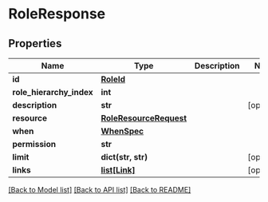 # RoleResponse


## Properties
Name | Type | Description | Notes
------------ | ------------- | ------------- | -------------
**id** | [**RoleId**](RoleId.md) |  | 
**role_hierarchy_index** | **int** |  | 
**description** | **str** |  | [optional] 
**resource** | [**RoleResourceRequest**](RoleResourceRequest.md) |  | 
**when** | [**WhenSpec**](WhenSpec.md) |  | 
**permission** | **str** |  | 
**limit** | **dict(str, str)** |  | [optional] 
**links** | [**list[Link]**](Link.md) |  | [optional] 

[[Back to Model list]](../README.md#documentation-for-models) [[Back to API list]](../README.md#documentation-for-api-endpoints) [[Back to README]](../README.md)


